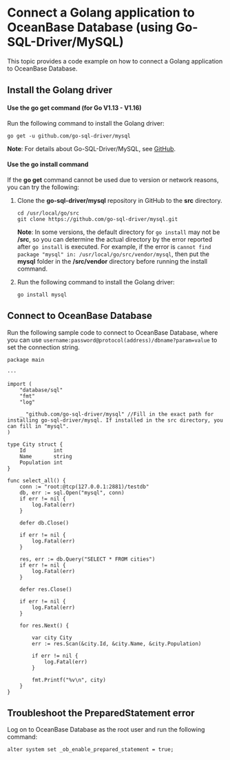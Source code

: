 # Connect a Golang application to OceanBase Database (using Go-SQL-Driver/MySQL)

This topic provides a code example on how to connect a Golang application to OceanBase Database.
<a name="o0lvg"></a>

## Install the Golang driver
<a name="J9FSn"></a>

#### Use the go get command (for Go V1.13 - V1.16)
Run the following command to install the Golang driver:
```
go get -u github.com/go-sql-driver/mysql
```
**Note**: For details about Go-SQL-Driver/MySQL, see [GitHub](https://github.com/go-sql-driver/mysql).
<a name="SX08b"></a>

#### Use the go install command
If the **go get** command cannot be used due to version or network reasons, you can try the following:

1. Clone the **go-sql-driver/mysql** repository in GitHub to the **src** directory.
    ```
    cd /usr/local/go/src
    git clone https://github.com/go-sql-driver/mysql.git
    ```
    **Note**: In some versions, the default directory for `go install` may not be **/src**, so you can determine the actual directory by the error reported after `go install` is executed. For example, if the error is `cannot find package "mysql" in: /usr/local/go/src/vendor/mysql`, then put the **mysql** folder in the **/src/vendor** directory before running the install command.

2. Run the following command to install the Golang driver:
    ```
    go install mysql
    ```

<a name="jKEa3"></a>

## Connect to OceanBase Database
Run the following sample code to connect to OceanBase Database, where you can use `username:password@protocol(address)/dbname?param=value` to set the connection string.
```
package main

···

import (
    "database/sql"
    "fmt"
    "log"

    _ "github.com/go-sql-driver/mysql" //Fill in the exact path for installing go-sql-driver/mysql. If installed in the src directory, you can fill in "mysql".
)

type City struct {
    Id         int
    Name       string
    Population int
}

func select_all() {
    conn := "root:@tcp(127.0.0.1:2881)/testdb"
    db, err := sql.Open("mysql", conn)
    if err != nil {
        log.Fatal(err)
    }

    defer db.Close()

    if err != nil {
        log.Fatal(err)
    }

    res, err := db.Query("SELECT * FROM cities")
    if err != nil {
        log.Fatal(err)
    }

    defer res.Close()

    if err != nil {
        log.Fatal(err)
    }

    for res.Next() {

        var city City
        err := res.Scan(&city.Id, &city.Name, &city.Population)

        if err != nil {
            log.Fatal(err)
        }

        fmt.Printf("%v\n", city)
    }
}
```

<a name="hhYq7"></a>

## Troubleshoot the PreparedStatement error
Log on to OceanBase Database as the root user and run the following command:
```
alter system set _ob_enable_prepared_statement = true;
```
